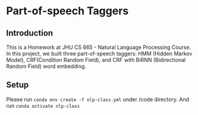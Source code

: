 # Part-of-speech Taggers

## Introduction
This is a Homework at JHU CS 665 - Natural Language Processing Course. In this project, we built three part-of-speech taggers: HMM (Hidden Markov Model), CRF(Condition Random Field), and CRF with BiRNN (Bidirectional Random Field) word embedding.

## Setup
Please run 
```conda env create -f nlp-class.yml``` under /code directory. And run  ```conda activate nlp-class```
